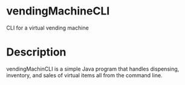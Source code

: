 # vendingMachineCLI
CLI for a virtual vending machine

# Description
vendingMachinCLI is a simple Java program that handles dispensing, inventory, and sales of virtual items all from the command line.